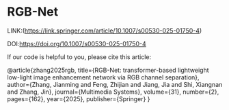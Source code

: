 # RGB-Net

LINK:(https://link.springer.com/article/10.1007/s00530-025-01750-4)

DOI:https://doi.org/10.1007/s00530-025-01750-4

If our code is helpful to you, please cite this article:

@article{zhang2025rgb,
  title={RGB-Net: transformer-based lightweight low-light image enhancement network via RGB channel separation},
  author={Zhang, Jianming and Feng, Zhijian and Jiang, Jia and Shi, Xiangnan and Zhang, Jin},
  journal={Multimedia Systems},
  volume={31},
  number={2},
  pages={162},
  year={2025},
  publisher={Springer}
}

